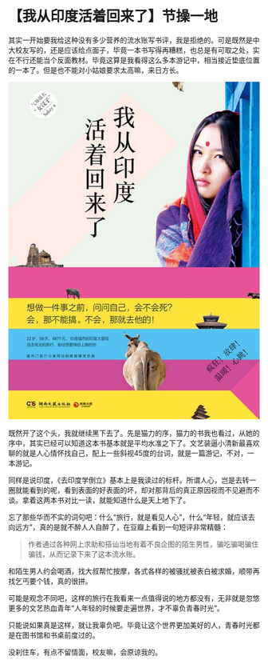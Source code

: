 # 【我从印度活着回来了】节操一地

其实一开始要我给这种没有多少营养的流水账写书评，我是拒绝的。可是既然是中大校友写的，还是应该给点面子，毕竟一本书写得再糟糕，也总是有可取之处，实在不行还能当个反面教材。毕竟这算是我看得这么多本游记中，相当接近垫底位置的一本了。但是也不能对小姑娘要求太高嘛，来日方长。

![survive-india](./_resources/survive-india.jpg)

既然开了这个头，我就继续黑下去了。先是猫力的序，猫力的书我也看过，从她的序中，其实已经可以知道这本书基本就是平均水准之下了。文艺装逼小清新最喜欢聊的就是人心情怀找自己，配上一些斜视45度的台词，就是一篇游记，不对，一本游记。

同样是说印度，《去印度学倒立》基本上是我读过的标杆。所谓人心，岂是去转一圈就能看到的呢，看到表面的好表面的坏，却对那背后的真正原因视而不见避而不谈。拿着这两本书对比一读，就能知道什么是天上地下了。

忘了那些华而不实的词句吧：什么“旅行，就是看见人心”，什么“年轻，就应该去向远方”，真的是就不醉人人自醉了，在豆瓣上看到一句短评非常精髓：

> 作者通过各种网上求助和搭讪当地有着不良企图的陌生男性，骗吃骗喝骗住骗钱，从而记录下来了这本流水账。

和陌生男人约会喝酒，找大叔帮忙按摩，各式各样的被骚扰被表白被求婚，顺带再找乞丐要个钱，真的很拼。

可能是观念不同吧，这样的旅行在我看来一点值得说的地方都没有，无非就是忽悠更多的文艺热血青年“人年轻的时候要走遍世界，才不辜负青春时光”。

只能说如果真是这样，就让我辜负吧。毕竟让这个世界更加美好的人，青春时光都是在图书馆和书桌前度过的。

没刹住车，有点不留情面，校友嘛，会原谅我的。
